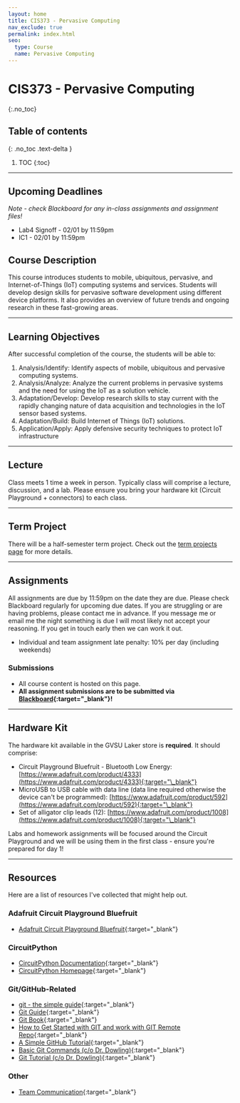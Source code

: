 ```yaml
---
layout: home
title: CIS373 - Pervasive Computing
nav_exclude: true
permalink: index.html
seo:
  type: Course
  name: Pervasive Computing
---
```


# CIS373 - Pervasive Computing
{:.no_toc}

## Table of contents
{: .no_toc .text-delta }

1. TOC
{:toc}

---

## Upcoming Deadlines

*Note - check Blackboard for any in-class assignments and assignment files!*

* Lab4 Signoff - 02/01 by 11:59pm
* IC1 - 02/01 by 11:59pm

## Course Description

This course introduces students to mobile, ubiquitous, pervasive, and Internet-of-Things (IoT) computing systems and services. Students will develop design skills for pervasive software development using different device platforms. It also provides an overview of future trends and ongoing research in these fast-growing areas. 

---

## Learning Objectives

After successful completion of the course, the students will be able to:

1. Analysis/Identify: Identify aspects of mobile, ubiquitous and pervasive computing systems.
2. Analysis/Analyze: Analyze the current problems in pervasive systems and the need for using the IoT as a solution vehicle.
3. Adaptation/Develop: Develop research skills to stay current with the rapidly changing nature of data acquisition and technologies in the IoT sensor based systems.
4. Adaptation/Build: Build Internet of Things (IoT) solutions.
5. Application/Apply: Apply defensive security techniques to protect IoT infrastructure

---

## Lecture

Class meets 1 time a week in person.  Typically class will comprise a lecture, discussion, and a lab.  Please ensure you bring your hardware kit (Circuit Playground + connectors) to each class. 

---

## Term Project

There will be a half-semester term project.  Check out the [term projects page](term-projects) for more details.

---

## Assignments

All assignments are due by 11:59pm on the date they are due.  Please check Blackboard regularly for upcoming due dates.  If you are struggling or are having problems, please contact me in advance.  If you message me or email me the night something is due I will most likely not accept your reasoning.  If you get in touch early then we can work it out.

* Individual and team assignment late penalty: 10% per day (including weekends)

### Submissions

* All course content is hosted on this page.
* **All assignment submissions are to be submitted via [Blackboard](https://lms.gvsu.edu){:target="\_blank"}!**

---

## Hardware Kit

The hardware kit available in the GVSU Laker store is **required**.  It should comprise:

* Circuit Playground Bluefruit - Bluetooth Low Energy: [https://www.adafruit.com/product/4333](https://www.adafruit.com/product/4333){:target="\_blank"}
* MicroUSB to USB cable with data line (data line required otherwise the device can't be programmed): [https://www.adafruit.com/product/592](https://www.adafruit.com/product/592){:target="\_blank"}
* Set of alligator clip leads (12): [https://www.adafruit.com/product/1008](https://www.adafruit.com/product/1008){:target="\_blank"}

Labs and homework assignments will be focused around the Circuit Playground and we will be using them in the first class - ensure you're prepared for day 1!

---

## Resources

Here are a list of resources I've collected that might help out.

### Adafruit Circuit Playground Bluefruit 

* [Adafruit Circuit Playground Bluefruit](https://learn.adafruit.com/adafruit-circuit-playground-bluefruit?view=all){:target="\_blank"}

### CircuitPython

* [CircuitPython Documentation](https://learn.adafruit.com/welcome-to-circuitpython/circuitpython-documentation){:target="\_blank"}
* [CircuitPython Homepage](https://circuitpython.org/){:target="\_blank"}

### Git/GitHub-Related

* [git - the simple guide](http://rogerdudler.github.io/git-guide/){:target="_blank"}
* [Git Guide](https://github.com/git-guides){:target="_blank"}
* [Git Book](https://git-scm.com/book/en/v2/){:target="_blank"}
* [How to Get Started with GIT and work with GIT Remote Repo](https://www3.ntu.edu.sg/home/ehchua/programming/howto/Git_HowTo.html){:target="_blank"}
* [A Simple GitHub Tutorial](https://old.benjaminashbaugh.me/code/simple-git-github-tutorial){:target="_blank"}
* [Basic Git Commands (c/o Dr. Dowling)](https://docs.google.com/document/d/1uy1sltx6kQiiIRy_UdUoZsQknsmrcQjJGbfvhCCsK7Y/edit){:target="_blank"}
* [Git Tutorial (c/o Dr. Dowling)](https://docs.google.com/document/d/10EARJZhLLDXspfl4g1P3SS2zbHTWR1ru9ppP3W-NaT4/edit){:target="_blank"}

### Other

* [Team Communication](https://asana.com/resources/team-communication){:target="_blank"}
